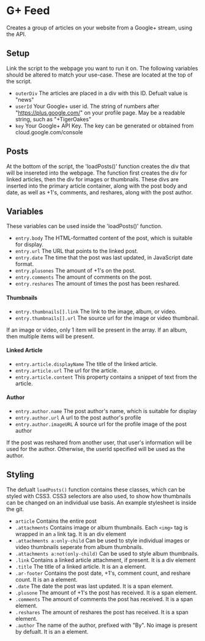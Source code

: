 G+ Feed
=======
Creates a group of articles on your website from a Google+ stream, using the API.

Setup
-----
Link the script to the webpage you want to run it on. The following variables 
should be altered to match your use-case.  These are located at the top of the
script.

* `outerDiv` The articles are placed in a div with this ID.  Defualt value is "news"
* `userId` Your Google+ user id.  The string of numbers after "https://plus.google.com/" on your profile page.  May be a readable string, such as "+TigerOakes"
* `key` Your Google+ API Key. The key can be generated or obtained from cloud.google.com/console

Posts
-----
At the bottom of the script, the 'loadPosts()' function creates the div that will
be insereted into the webpage.  The function first creates the div for linked 
articles, then the div for images or thumbnails.  These divs are inserted into 
the primary article container, along with the post body and date, as well as 
+1's, comments, and reshares, along with the post author.

Variables
---------
These variables can be used inside the 'loadPosts()' function.

* `entry.body` The HTML-formatted content of the post, which is suitable for display.
* `entry.url` The URL that points to the linked post.
* `entry.date` The time that the post was last updated, in JavaScript date format.
* `entry.plusones` The amount of +1's on the post.
* `entry.comments` The amount of comments on the post.
* `entry.reshares` The amount of times the post has been reshared.

#### Thumbnails
* `entry.thumbnails[].link` The link to the image, album, or video.
* `entry.thumbnails[].url` The source url for the image or video thumbnail.

If an image or video, only 1 item will be present in the array.  If an album,
then multiple items will be present.

#### Linked Article
* `entry.article.displayName` The title of the linked article.
* `entry.article.url` The url for the article.
* `entry.article.content` This property contains  a snippet of text from the article.

#### Author
* `entry.author.name` The post author's name, which is suitable for display
* `entry.author.url` A url to the post author's profile
* `entry.author.imageURL` A source url for the profile image of the post author

If the post was reshared from another user, that user's information will be used 
for the author.  Otherwise, the userId specified will be used as the author.

Styling
-------
The defualt `loadPosts()` function contains these classes, which can be styled 
with CSS3.  CSS3 selectors are also used, to show how thumbnails can be changed
on an individual use basis.  An example stylesheet is inside the git.

* `article` Contains the entire post
* `.attachments` Contains image or album thumbnails. Each `<img>` tag is wrapped in an `a` link tag.  It is an div element
* `.attachments a:only-child` Can be used to style individual images or video thumbnails seperate from album thumbnails.
* `.attachments a:not(only-child)` Can be used to style album thumbnails.
* `.link` Contains a linked article attachment, if present.  It is a div element
* `.title` The title of a linked article.  It is an a element.
* `.ar-footer` Contains the post date, +1's, comment count, and reshare count. It is an a element.
* `.date` The date the post was last updated.  It is a span element.
* `.plusone` The amount of +1's the post has received.  It is a span element.
* `.comments` The amount of comments the post has received.  It is a span element.
* `.reshares` The amount of reshares the post has received.  It is a span element.
* `.author` The name of the author, prefixed with "By".  No image is present by defualt. It is an a element.

